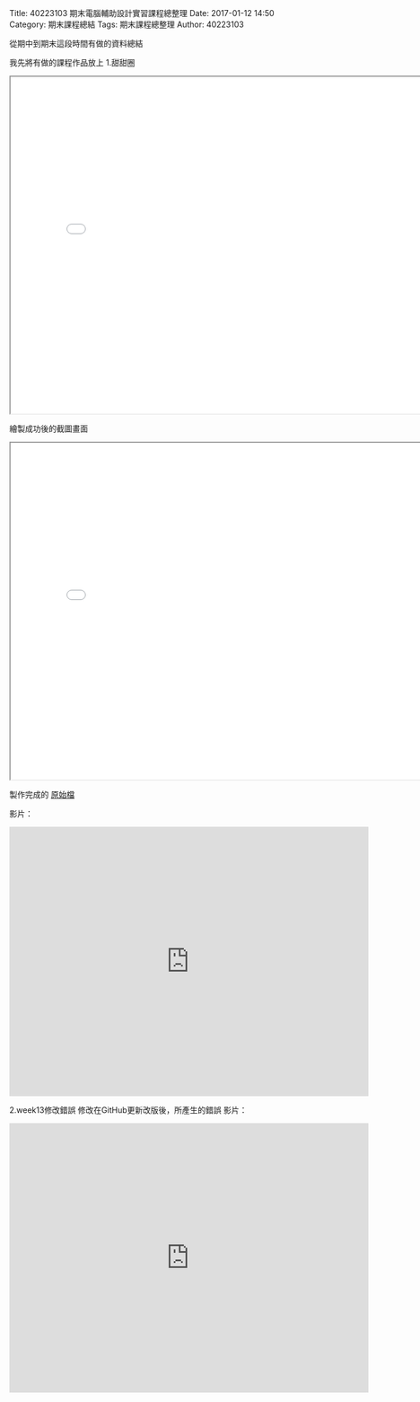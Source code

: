 Title: 40223103 期末電腦輔助設計實習課程總整理
Date: 2017-01-12 14:50
Category: 期末課程總結
Tags: 期末課程總整理
Author: 40223103

從期中到期末這段時間有做的資料總結

<!-- PELICAN_END_SUMMARY -->

我先將有做的課程作品放上
1.甜甜圈
<iframe src="./../data/threejs/20170112.html" width="800" height="600"></iframe>

繪製成功後的截圖畫面
<iframe src="./../data/threejs/甜甜圈.png" width="800" height="600"></iframe>

製作完成的
<a href="./../data/1215/1215.slvs">原始檔</a>

影片：
<iframe width="640" height="480" src="https://vimeo.com/199663699" frameborder="0" allowfullscreen></iframe>

2.week13修改錯誤
修改在GitHub更新改版後，所產生的錯誤
影片：
<iframe width="640" height="480" src="https://vimeo.com/199626045" frameborder="0" allowfullscreen></iframe>